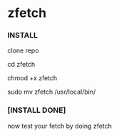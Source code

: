 # zfetch

### INSTALL
clone repo

cd zfetch

chmod +x zfetch

sudo mv zfetch /usr/local/bin/

### [INSTALL DONE]
now test your fetch by doing
zfetch
